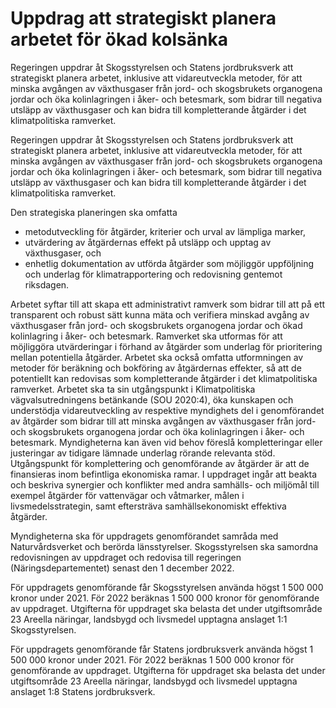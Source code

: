 # Uppdrag att strategiskt planera arbetet för ökad kolsänka

Regeringen uppdrar åt Skogsstyrelsen och Statens jordbruksverk att strategiskt planera arbetet, inklusive att vidareutveckla metoder, för att minska avgången av växthusgaser från jord- och skogsbrukets organogena jordar och öka kolinlagringen i åker- och betesmark, som bidrar till negativa utsläpp av växthusgaser och kan bidra till kompletterande åtgärder i det klimatpolitiska ramverket.

Regeringen uppdrar åt Skogsstyrelsen och Statens jordbruksverk att strategiskt planera arbetet, inklusive att vidareutveckla metoder, för att minska avgången av växthusgaser från jord- och skogsbrukets organogena jordar och öka kolinlagringen i åker- och betesmark, som bidrar till negativa utsläpp av växthusgaser och kan bidra till kompletterande åtgärder i det klimatpolitiska ramverket.

Den strategiska planeringen ska omfatta

* metodutveckling för åtgärder, kriterier och urval av lämpliga marker,
* utvärdering av åtgärdernas effekt på utsläpp och upptag av växthusgaser, och
* enhetlig dokumentation av utförda åtgärder som möjliggör uppföljning och underlag för klimatrapportering och redovisning gentemot riksdagen.

Arbetet syftar till att skapa ett administrativt ramverk som bidrar till att på ett transparent och robust sätt kunna mäta och verifiera minskad avgång av växthusgaser från jord- och skogsbrukets organogena jordar och ökad kolinlagring i åker- och betesmark. Ramverket ska utformas för att möjliggöra utvärderingar i förhand av åtgärder som underlag för prioritering mellan potentiella åtgärder. Arbetet ska också omfatta utformningen av metoder för beräkning och bokföring av åtgärdernas effekter, så att de potentiellt kan redovisas som kompletterande åtgärder i det klimatpolitiska ramverket. Arbetet ska ta sin utgångspunkt i Klimatpolitiska vägvalsutredningens betänkande (SOU 2020:4), öka kunskapen och understödja vidareutveckling av respektive myndighets del i genomförandet av åtgärder som bidrar till att minska avgången av växthusgaser från jord- och skogsbrukets organogena jordar och öka kolinlagringen i åker- och betesmark. Myndigheterna kan även vid behov föreslå kompletteringar eller justeringar av tidigare lämnade underlag rörande relevanta stöd. Utgångspunkt för komplettering och genomförande av åtgärder är att de finansieras inom befintliga ekonomiska ramar. I uppdraget ingår att beakta och beskriva synergier och konflikter med andra samhälls- och miljömål till exempel åtgärder för vattenvägar och våtmarker, målen i livsmedelsstrategin, samt eftersträva samhällsekonomiskt effektiva åtgärder.

Myndigheterna ska för uppdragets genomförandet samråda med Naturvårdsverket och berörda länsstyrelser. Skogsstyrelsen ska samordna redovisningen av uppdraget och redovisa till regeringen (Näringsdepartementet) senast den 1 december 2022.

För uppdragets genomförande får Skogsstyrelsen använda högst 1 500 000 kronor under 2021. För 2022 beräknas 1 500 000 kronor för genomförande av uppdraget. Utgifterna för uppdraget ska belasta det under utgiftsområde 23 Areella näringar, landsbygd och livsmedel upptagna anslaget 1:1 Skogsstyrelsen.

För uppdragets genomförande får Statens jordbruksverk använda högst 1 500 000 kronor under 2021. För 2022 beräknas 1 500 000 kronor för genomförande av uppdraget. Utgifterna för uppdraget ska belasta det under utgiftsområde 23 Areella näringar, landsbygd och livsmedel upptagna anslaget 1:8 Statens jordbruksverk.
